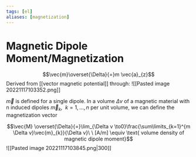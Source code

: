 ```yaml
---
tags: [el]
aliases: [magnetization]
---
```

# Magnetic Dipole Moment/Magnetization
$$\vec{m}\overset{\Delta}{=}m \vec{a}_{z}$$
Derived from [[vector magnetic potential]] through:
![[Pasted image 20221117103352.png]]

$\vec{m}$ is defined for a single dipole. In a volume $\Delta v$ of a magnetic material with n induced dipoles $\vec{m}_{k}, \ \ k=1,...,n$ per unit volume, we can define the magnetization vector

$$\vec{M} \overset{\Delta}{=}\lim_{\Delta v \to0}\frac{\sum\limits_{k=1}^{m \Delta v}\vec{m}_{k}}{\Delta v}\ \ [A/m] \equiv \text{ volume density of magnetic dipole moment}$$
![[Pasted image 20221117103845.png|300]]


